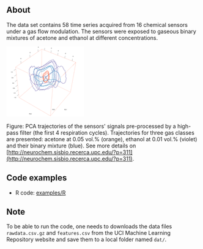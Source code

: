 ## About

The data set contains 58 time series acquired from 16 chemical sensors under a gas flow modulation. The sensors were exposed to gaseous binary mixtures of acetone and ethanol at different concentrations.

![](figures/trajectories-small.png)

Figure: PCA trajectories of the sensors' signals pre-processed by a high-pass filter (the first 4 respiration cycles). Trajectories for three gas classes are presented: acetone at 0.05 vol.% (orange), ethanol at 0.01 vol.% (violet) and their binary mixture (blue). See more details on [http://neurochem.sisbio.recerca.upc.edu/?p=311](http://neurochem.sisbio.recerca.upc.edu/?p=311).

## Code examples

* R code: [examples/R](examples/R)

## Note

To be able to run the code, one needs to downloads the data files `rawdata.csv.gz` and `features.csv` from the UCI Machine Learning Repository website and save them to a local folder named `dat/`.
